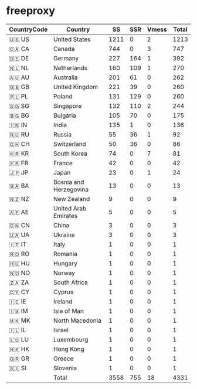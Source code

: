 # freeproxy

|CountryCode|Country|SS|SSR|Vmess|Total|
|  ----  | ----  |  ----  | ----  |  ----  | ----  |
|🇺🇸 US|United States|1211|0|2|1213|
|🇨🇦 CA|Canada|744|0|3|747|
|🇩🇪 DE|Germany|227|164|1|392|
|🇳🇱 NL|Netherlands|160|109|1|270|
|🇦🇺 AU|Australia|201|61|0|262|
|🇬🇧 GB|United Kingdom|221|39|0|260|
|🇵🇱 PL|Poland|131|129|0|260|
|🇸🇬 SG|Singapore|132|110|2|244|
|🇧🇬 BG|Bulgaria|105|70|0|175|
|🇮🇳 IN|India|135|1|0|136|
|🇷🇺 RU|Russia|55|36|1|92|
|🇨🇭 CH|Switzerland|50|36|0|86|
|🇰🇷 KR|South Korea|74|0|7|81|
|🇫🇷 FR|France|42|0|0|42|
|🇯🇵 JP|Japan|23|0|1|24|
|🇧🇦 BA|Bosnia and Herzegovina|13|0|0|13|
|🇳🇿 NZ|New Zealand|9|0|0|9|
|🇦🇪 AE|United Arab Emirates|5|0|0|5|
|🇨🇳 CN|China|3|0|0|3|
|🇺🇦 UA|Ukraine|3|0|0|3|
|🇮🇹 IT|Italy|1|0|0|1|
|🇷🇴 RO|Romania|1|0|0|1|
|🇭🇺 HU|Hungary|1|0|0|1|
|🇳🇴 NO|Norway|1|0|0|1|
|🇿🇦 ZA|South Africa|1|0|0|1|
|🇨🇾 CY|Cyprus|1|0|0|1|
|🇮🇪 IE|Ireland|1|0|0|1|
|🇮🇲 IM|Isle of Man|1|0|0|1|
|🇲🇰 MK|North Macedonia|1|0|0|1|
|🇮🇱 IL|Israel|1|0|0|1|
|🇱🇺 LU|Luxembourg|1|0|0|1|
|🇭🇰 HK|Hong Kong|1|0|0|1|
|🇬🇷 GR|Greece|1|0|0|1|
|🇸🇮 SI|Slovenia|1|0|0|1|
||Total|3558|755|18|4331|
